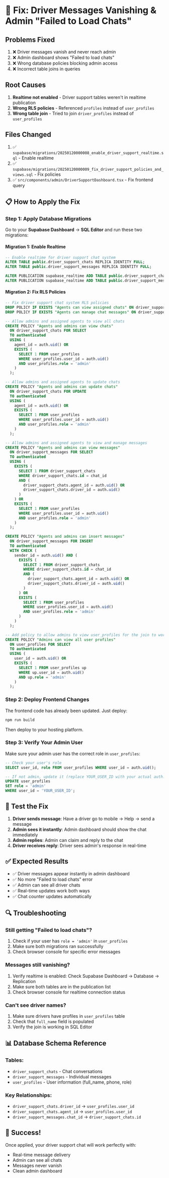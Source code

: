 # 🔧 Fix: Driver Messages Vanishing & Admin "Failed to Load Chats"

## Problems Fixed
1. ❌ Driver messages vanish and never reach admin
2. ❌ Admin dashboard shows "Failed to load chats"
3. ❌ Wrong database policies blocking admin access
4. ❌ Incorrect table joins in queries

## Root Causes
1. **Realtime not enabled** - Driver support tables weren't in realtime publication
2. **Wrong RLS policies** - Referenced `profiles` instead of `user_profiles`
3. **Wrong table join** - Tried to join `driver_profiles` instead of `user_profiles`

## Files Changed
1. ✅ `supabase/migrations/20250120000008_enable_driver_support_realtime.sql` - Enable realtime
2. ✅ `supabase/migrations/20250120000009_fix_driver_support_policies_and_views.sql` - Fix policies
3. ✅ `src/components/admin/DriverSupportDashboard.tsx` - Fix frontend query

## 📋 How to Apply the Fix

### Step 1: Apply Database Migrations

Go to your **Supabase Dashboard** → **SQL Editor** and run these two migrations:

#### Migration 1: Enable Realtime
```sql
-- Enable realtime for driver support chat system
ALTER TABLE public.driver_support_chats REPLICA IDENTITY FULL;
ALTER TABLE public.driver_support_messages REPLICA IDENTITY FULL;

ALTER PUBLICATION supabase_realtime ADD TABLE public.driver_support_chats;
ALTER PUBLICATION supabase_realtime ADD TABLE public.driver_support_messages;
```

#### Migration 2: Fix RLS Policies
```sql
-- Fix driver support chat system RLS policies
DROP POLICY IF EXISTS "Agents can view assigned chats" ON driver_support_chats;
DROP POLICY IF EXISTS "Agents can manage chat messages" ON driver_support_messages;

-- Allow admins and assigned agents to view all chats
CREATE POLICY "Agents and admins can view chats"
  ON driver_support_chats FOR SELECT
  TO authenticated
  USING (
    agent_id = auth.uid() OR
    EXISTS (
      SELECT 1 FROM user_profiles
      WHERE user_profiles.user_id = auth.uid() 
      AND user_profiles.role = 'admin'
    )
  );

-- Allow admins and assigned agents to update chats
CREATE POLICY "Agents and admins can update chats"
  ON driver_support_chats FOR UPDATE
  TO authenticated
  USING (
    agent_id = auth.uid() OR
    EXISTS (
      SELECT 1 FROM user_profiles
      WHERE user_profiles.user_id = auth.uid() 
      AND user_profiles.role = 'admin'
    )
  );

-- Allow admins and assigned agents to view and manage messages
CREATE POLICY "Agents and admins can view messages"
  ON driver_support_messages FOR SELECT
  TO authenticated
  USING (
    EXISTS (
      SELECT 1 FROM driver_support_chats
      WHERE driver_support_chats.id = chat_id
      AND (
        driver_support_chats.agent_id = auth.uid() OR
        driver_support_chats.driver_id = auth.uid()
      )
    ) OR
    EXISTS (
      SELECT 1 FROM user_profiles
      WHERE user_profiles.user_id = auth.uid() 
      AND user_profiles.role = 'admin'
    )
  );

CREATE POLICY "Agents and admins can insert messages"
  ON driver_support_messages FOR INSERT
  TO authenticated
  WITH CHECK (
    sender_id = auth.uid() AND (
      EXISTS (
        SELECT 1 FROM driver_support_chats
        WHERE driver_support_chats.id = chat_id
        AND (
          driver_support_chats.agent_id = auth.uid() OR
          driver_support_chats.driver_id = auth.uid()
        )
      ) OR
      EXISTS (
        SELECT 1 FROM user_profiles
        WHERE user_profiles.user_id = auth.uid() 
        AND user_profiles.role = 'admin'
      )
    )
  );

-- Add policy to allow admins to view user_profiles for the join to work
CREATE POLICY "Admins can view all user profiles"
  ON user_profiles FOR SELECT
  TO authenticated
  USING (
    user_id = auth.uid() OR
    EXISTS (
      SELECT 1 FROM user_profiles up
      WHERE up.user_id = auth.uid() 
      AND up.role = 'admin'
    )
  );
```

### Step 2: Deploy Frontend Changes

The frontend code has already been updated. Just deploy:

```bash
npm run build
```

Then deploy to your hosting platform.

### Step 3: Verify Your Admin User

Make sure your admin user has the correct role in `user_profiles`:

```sql
-- Check your user's role
SELECT user_id, role FROM user_profiles WHERE user_id = auth.uid();

-- If not admin, update it (replace YOUR_USER_ID with your actual auth.users ID)
UPDATE user_profiles 
SET role = 'admin' 
WHERE user_id = 'YOUR_USER_ID';
```

## 🧪 Test the Fix

1. **Driver sends message**: Have a driver go to mobile → Help → send a message
2. **Admin sees it instantly**: Admin dashboard should show the chat immediately
3. **Admin replies**: Admin can claim and reply to the chat
4. **Driver receives reply**: Driver sees admin's response in real-time

## ✅ Expected Results

- ✅ Driver messages appear instantly in admin dashboard
- ✅ No more "Failed to load chats" error
- ✅ Admin can see all driver chats
- ✅ Real-time updates work both ways
- ✅ Chat counter updates automatically

## 🔍 Troubleshooting

### Still getting "Failed to load chats"?
1. Check if your user has `role = 'admin'` in `user_profiles`
2. Make sure both migrations ran successfully
3. Check browser console for specific error messages

### Messages still vanishing?
1. Verify realtime is enabled: Check Supabase Dashboard → Database → Replication
2. Make sure both tables are in the publication list
3. Check browser console for realtime connection status

### Can't see driver names?
1. Make sure drivers have profiles in `user_profiles` table
2. Check that `full_name` field is populated
3. Verify the join is working in SQL Editor

## 📊 Database Schema Reference

### Tables:
- `driver_support_chats` - Chat conversations
- `driver_support_messages` - Individual messages  
- `user_profiles` - User information (full_name, phone, role)

### Key Relationships:
- `driver_support_chats.driver_id` → `user_profiles.user_id`
- `driver_support_chats.agent_id` → `user_profiles.user_id`
- `driver_support_messages.chat_id` → `driver_support_chats.id`

## 🎉 Success!

Once applied, your driver support chat will work perfectly with:
- Real-time message delivery
- Admin can see all chats
- Messages never vanish
- Clean admin dashboard


